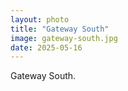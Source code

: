 ```yaml
---
layout: photo
title: "Gateway South"
image: gateway-south.jpg
date: 2025-05-16
---
```


Gateway South.
